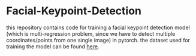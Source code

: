# Facial-Keypoint-Detection
this repository contains code for training a facial keypoint detection model (which is multi-regression problem, since we have to detect multiple coordinates/points from one single image) in pytorch. the dataset used for training the model can be found [here](https://github.com/udacity/P1_Facial_Keypoints). 
